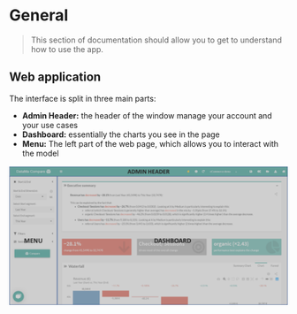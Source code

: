 # General

> This section of documentation should allow you to get to understand how to use the app.



## Web application

The interface is split in three main parts:

* **Admin Header:** the header of the window manage your account and your use cases
* **Dashboard:**  essentially the charts you see in the page
* **Menu:** The left part of the web page, which allows you to interact with the model

![Menu](images/MENU-1024x512.png)
